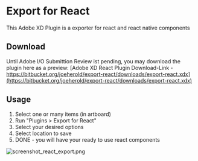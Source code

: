# Export for React

This Adobe XD Plugin is a exporter for react and react native components

## Download
Until Adobe I/O Submittion Review ist pending, you may download the plugin here as a preview:
[Adobe XD React Plugin Download-Link - https://bitbucket.org/joeherold/export-react/downloads/export-react.xdx](https://bitbucket.org/joeherold/export-react/downloads/export-react.xdx)

## Usage

1. Select one or many items (in artboard)
2. Run "Plugins > Export for React"
3. Select your desired options
4. Select location to save
5. DONE - you will have your ready to use react components

![screenshot_react_export.png](https://bitbucket.org/repo/Gg7zRgB/images/130364140-screenshot_react_export.png)
